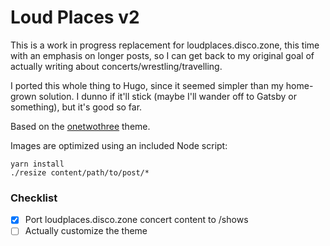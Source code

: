 # Loud Places v2

This is a work in progress replacement for loudplaces.disco.zone, this time with an emphasis on longer posts, so I can get back to my original goal of actually writing about concerts/wrestling/travelling.

I ported this whole thing to Hugo, since it seemed simpler than my home-grown solution. I dunno if it'll stick (maybe I'll wander off to Gatsby or something), but it's good so far.

Based on the [onetwothree](https://github.com/schollz/onetwothree) theme.

Images are optimized using an included Node script:

```
yarn install
./resize content/path/to/post/*
```

### Checklist

- [x] Port loudplaces.disco.zone concert content to /shows
- [ ] Actually customize the theme